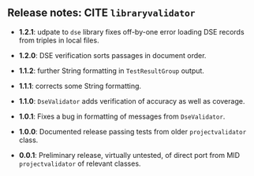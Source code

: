 ## Release notes:  CITE `libraryvalidator`

- **1.2.1**: udpate to `dse` library fixes off-by-one error loading DSE records from triples in local files.

- **1.2.0**: DSE verification sorts passages in document order.

- **1.1.2**: further String formatting  in `TestResultGroup` output.

- **1.1.1**: corrects some String formatting.

- **1.1.0**: `DseValidator` adds verification of accuracy as well as coverage.

- **1.0.1**: Fixes a bug in formatting of messages from `DseValidator`.

- **1.0.0**: Documented release passing tests from older `projectvalidator` class.

- **0.0.1**: Preliminary release, virtually untested, of direct port from MID `projectvalidator` of relevant classes.
